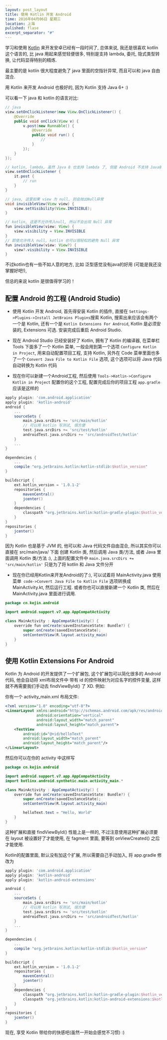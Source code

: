 ```yaml
---
layout: post_layout
title: 使用 Kotlin 开发 Android
time: 2016年04月06日 星期三
location: 上海
pulished: flase
excerpt_separator: "#"
---
```


学习和使用 [Kotlin](https://kotlinlang.org/) 来开发安卓已经有一段时间了, 总体来说, 我还是很喜欢 kotlin 这个语言的,
比 java 用起来感觉轻便很多, 特别是支持 lambda, 委托, 隐式类型转换, 让代码显得特别的精炼.

最主要的是 kotlin 很大程度避免了 java 里面的空指针异常, 而且可以和 java 自由混合.

用 Kotlin 来开发 Android 也极好的, 因为 Kotlin 支持 Java 6+  :)

可以看一下 java 和 kotlin 的语言对比:

```java
// java
view.setOnClickListener(new View.OnClickListener() {
    @Override
    public void onClick(View v) {
        v.post(new Runnable() {
            @Override
            public void run() {
                //
            }
        });
    }
});

// kotlin, lambda, 虽然 Java 8 也支持 lambda 了, 但是 Android 不支持 Java8 ...
view.setOnClickListener {
    it.post {
        // run
    }
}

// java, 这里如果 view 为 null, 则会抛出Null异常
void invisibleView(View view) {
    view.setVisibility(View.INVISIBLE);
}

// kotlin, 这是不允许传入null, 所以不会出现 Null 异常
fun invisibleView(view: View) {
    view.visibility = View.INVISIBLE
}
// 即使允许传入 null, kotlin 也可以很轻松的避免 Null 异常
fun invisibleView(view: View?) {
    view?.visibility = View.INVISIBLE
}
```

不过kotlin也有一些不如人意的地方, 比如 泛型感觉没有java的好用 (可能是我还没掌握好吧!),

但总的来说 kotlin 是很值得学习的！

## 配置 Android 的工程 (Android Studio)

- 使用 Kotlin 开发 Android, 首先得安装 Kotlin 的插件, 直接在 `Settings->Plugins->Install JetBrains Plugins`搜索
Kotlin, 搜索出来应该会有两个一个是 Kotlin, 还有一个是 `Kotlin Extensions For Android`, Kotlin 是必须安装的,
Extensions 可选. 安装完成后重启 Android Studio.


- 现在 Android Studio 已经安装好了 Kotlin, 拥有了 Kotlin 的编译器, 在菜单栏 Tools 下面多了一个 Kotlin 菜单,
一般会用到第一个选项 `Configure Kotlin in Project`, 用来自动配置项目工程, 支持 Kotlin,
另外在 Code 菜单里面也多了一个 `Convert Java File to Kotlin File` 选项, 这个选项可以将 Java 代码自动转换为 Kotlin 代码


- 现在你可以新建一个Android工程, 然后使用 `Tools->Kotlin->Configure Kotlin in Project` 配置你的这个工程,
配置完成后你的项目工程 `app.gradle` 应该是这样的

```groovy
apply plugin: 'com.android.application'
apply plugin: 'kotlin-android'
android {
    ...
    sourceSets {
        main.java.srcDirs += 'src/main/kotlin'
        // 可以用 kotlin 写测试, 很方便
        test.java.srcDirs += 'src/test/kotlin'
        androidTest.java.srcDirs += 'src/androidTest/kotlin'
    }
    ...
}

dependencies {
    ...
    compile "org.jetbrains.kotlin:kotlin-stdlib:$kotlin_version"
}

buildscript {
    ext.kotlin_version = '1.0.1-2'
    repositories {
        mavenCentral()
        jcenter()
    }
    dependencies {
        classpath "org.jetbrains.kotlin:kotlin-gradle-plugin:$kotlin_version"
    }
}
repositories {
    jcenter()
}
```

因为 Kotlin 也是基于 JVM 的, 他可以和 Java 代码文件自由混合, 所以其实你可以直接在 src/main/java/ 下面
创建 Kotlin 类, 然后调用 Java 类/方法, 或者 Java 里面调用 Kotlin 类/方法 :), 上面的配置文件中
`main.java.srcDirs += 'src/main/kotlin'` 只是为了将 kotlin 和 Java 文件分开

- 现在你已经用Kotlin来开发Android的了:), 可以试着将 MainActivity.java 使用 菜单` code->Convert Java File to Kotlin File` 选项转换成 MainActivity.kt,
然后运行工程. 或者你也可以直接新建一个 Kotlin 类, 然后在 MainActivity.java 里面进行调用.

```java
package cn.kejin.android

import android.support.v7.app.AppCompatActivity

class MainActivity : AppCompatActivity() {
    override fun onCreate(savedInstanceState: Bundle?) {
        super.onCreate(savedInstanceState);
        setContentView(R.layout.activity_main)
    }
}
```


## 使用 Kotlin Extensions For Android

Kotlin 为 Android 的开发提供了一个扩展包, 这个扩展包可以简化很多的 Android 代码, 他会自动将 xml布局文件中
带有 id 的控件映射为对应名字的控件变量, 这样就不再需要我们手动去 findViewById() 了 XD. 例如:

你有一个 activity_main.xml 布局文件:

```xml
<?xml version="1.0" encoding="utf-8"?>
<LinearLayout xmlns:android="http://schemas.android.com/apk/res/android"
              android:orientation="vertical"
              android:layout_width="match_parent"
              android:layout_height="match_parent">
    <TextView
        android:id="@+id/helloText"
        android:layout_width="match_parent"
        android:layout_height="match_parent"/>
</LinearLayout>
```

然后你可以在你的 activity 中这样写

```java
package cn.kejin.android

import android.support.v7.app.AppCompatActivity
import kotlinx.android.synthetic.main.activity_main.*

class MainActivity : AppCompatActivity() {
    override fun onCreate(savedInstanceState: Bundle?) {
        super.onCreate(savedInstanceState);
        setContentView(R.layout.activity_main)

        helloText.text = "Hello, World"
    }
}
```

这种扩展和直接 findViewById()  性能上是一样的, 不过注意使用这种扩展必须要在 layout 被设置好了才能使用, 在 fagment 里面, 要等到 onViewCreated() 之后才能使用.


Kotlin的配置里面, 默认没有加这个扩展, 所以需要自己手动加入, 将 app.gradle 修改为

```groovy
apply plugin: 'com.android.application'
apply plugin: 'kotlin-android'
apply plugin: 'kotlin-android-extensions'

android {
    ...
    sourceSets {
        main.java.srcDirs += 'src/main/kotlin'
        // 可以用 kotlin 写测试, 很方便
        test.java.srcDirs += 'src/test/kotlin'
        androidTest.java.srcDirs += 'src/androidTest/kotlin'
    }
    ...
}

dependencies {
    ...
    compile "org.jetbrains.kotlin:kotlin-stdlib:$kotlin_version"
}

buildscript {
    ext.kotlin_version = '1.0.1-2'
    repositories {
        mavenCentral()
        jcenter()
    }
    dependencies {
        classpath "org.jetbrains.kotlin:kotlin-gradle-plugin:$kotlin_version"
        classpath "org.jetbrains.kotlin:kotlin-android-extensions:$kotlin_version"
    }
}
repositories {
    jcenter()
}
```

现在, 享受 Kotlin 带给你的快感吧(虽然一开始会感觉不习惯) :)

